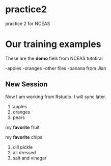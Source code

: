 # practice2
practice 2 for NCEAS

# Our training examples

These are the **demo** fiels from NCEAS tutotiral

-apples
-oranges
-other files
-banana from Jian

## New Session

Now I am working from Rstudio.  I will sync later.

1. apples
2. oranges
3. pears

my **favorite** fruit


my **favorite** chips

1. dill pickle
2. all dressed
3. salt and vinegar

